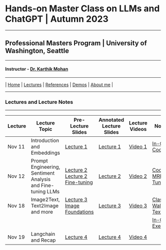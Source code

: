 # Hands-on Master Class on LLMs and ChatGPT | Autumn 2023

***
 
## Professional Masters Program | University of Washington, Seattle 

***


#### Instructor - [Dr. Karthik Mohan](https://www.ece.uw.edu/people/karthik-mohan/)

***

| [Home](index.md)  | [Lectures](lectures.md)    | [References](references.md) | [Demos](demos.md) | [About me](karthik.md) |


***


### Lectures and Lecture Notes

***

| Lecture | Lecture Topic | Pre-Lecture Slides | Annotated Lecture Slides | Lecture Videos | Notebooks | 
| --- | --- | --- | --- | --- | --- |
| Nov 11| Introduction and Embeddings |  [Lecture 1](Lectures/November_11_2023_lecture.pdf) | [Lecture 1]() | [Video 1]() |[In-Class Coding](In_Class/Nov11_In_Class_Assignment_ECE_UW_PMP_course_2023.ipynb) | 
| Nov 12 | Prompt Engineering, Sentiment Analysis and Fine-tuning LLMs | [Lecture 2](Lectures/Nov_12_prompting.pdf) [Lecture 2 Fine-tuning](Lectures/Nov_12_2023_Fine_tuning.pdf) | [Lecture 2]() | [Video 2]()  |[Coding](In_Class/Nov12_inclass_exercise.ipynb) [MRPC Fine-Tune](Lectures/mrpc_full_training_hugging_face.ipynb) |
| Nov 18 | Image2Text, Text2Image and more | [Lecture 3 Image Foundations](Lectures/Nov_18_lecture.pdf) | [Lecture 3]() | [Video 3]()  |[Class WalkThrough](Lectures/Nov_18_2023_Class_Walkthrough.ipynb)  [Text2Image](Lectures/Text_to_Image_Demo.ipynb)  |
| | | | | |[In-Class Exercise](In_Class/Nov_18_2023_In_class_Exercise.ipynb) |
| Nov 19 | Langchain and Recap| [Lecture 4]() | [Lecture 4]() | [Video 4]()  | |